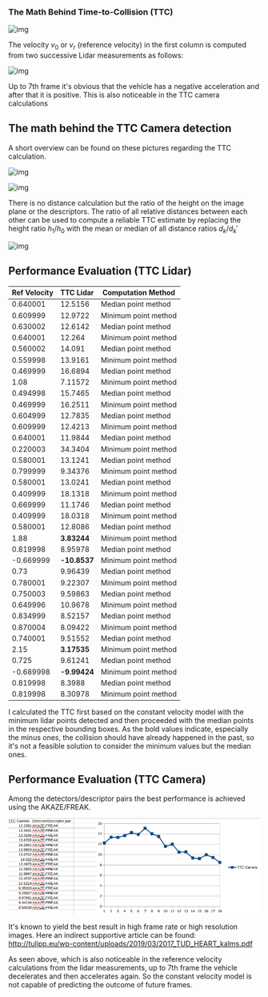 ### The Math Behind Time-to-Collision (TTC)

![img](https://video.udacity-data.com/topher/2020/September/5f5a2c74_4/4.png)



 The velocity $v_0$ or $v_r$ (reference velocity) in the first column is computed from two successive Lidar measurements as follows:



![img](https://video.udacity-data.com/topher/2020/September/5f5a2c94_5/5.png)



Up to 7th frame it's obvious that the vehicle has a negative acceleration and after that it is positive. This is also noticeable in the TTC camera calculations



## The math behind the TTC Camera detection

A short overview can be found on these pictures regarding the TTC calculation.

![img](https://video.udacity-data.com/topher/2020/September/5f5a2fbb_6/6.png)



![img](https://video.udacity-data.com/topher/2020/September/5f5a3220_8/8.png)



There is no distance calculation but the ratio of the height on the image plane or the descriptors. The ratio of all relative distances between each other can be used to compute a reliable TTC estimate by replacing the height ratio $h_1/h_0$ with the mean or median of all distance ratios $d_k/d_k'$



![img](https://video.udacity-data.com/topher/2020/September/5f5a33c2_9/9.png)



## Performance Evaluation (TTC Lidar)

| Ref Velocity | TTC Lidar    | Computation Method   |
| ------------ | ------------ | -------------------- |
| 0.640001     | 12.5156      | Median point method  |
| 0.609999     | 12.9722      | Minimum point method |
| 0.630002     | 12.6142      | Median point method  |
| 0.640001     | 12.264       | Minimum point method |
| 0.560002     | 14.091       | Median point method  |
| 0.559998     | 13.9161      | Minimum point method |
| 0.469999     | 16.6894      | Median point method  |
| 1.08         | 7.11572      | Minimum point method |
| 0.494998     | 15.7465      | Median point method  |
| 0.469999     | 16.2511      | Minimum point method |
| 0.604999     | 12.7835      | Median point method  |
| 0.609999     | 12.4213      | Minimum point method |
| 0.640001     | 11.9844      | Median point method  |
| 0.220003     | 34.3404      | Minimum point method |
| 0.580001     | 13.1241      | Median point method  |
| 0.799999     | 9.34376      | Minimum point method |
| 0.580001     | 13.0241      | Median point method  |
| 0.409999     | 18.1318      | Minimum point method |
| 0.669999     | 11.1746      | Median point method  |
| 0.409999     | 18.0318      | Minimum point method |
| 0.580001     | 12.8086      | Median point method  |
| 1.88         | **3.83244**  | Minimum point method |
| 0.819998     | 8.95978      | Median point method  |
| -0.669999    | **-10.8537** | Minimum point method |
| 0.73         | 9.96439      | Median point method  |
| 0.780001     | 9.22307      | Minimum point method |
| 0.750003     | 9.59863      | Median point method  |
| 0.649996     | 10.9678      | Minimum point method |
| 0.834999     | 8.52157      | Median point method  |
| 0.870004     | 8.09422      | Minimum point method |
| 0.740001     | 9.51552      | Median point method  |
| 2.15         | **3.17535**  | Minimum point method |
| 0.725        | 9.61241      | Median point method  |
| -0.689998    | **-9.99424** | Minimum point method |
| 0.819998     | 8.3988       | Median point method  |
| 0.819998     | 8.30978      | Minimum point method |

I calculated the TTC first based on the constant velocity model with the minimum lidar points detected and then proceeded with the median points in the respective bounding boxes. As the bold values indicate, especially the minus ones, the collision should have  already happened in the past, so it's not a feasible solution to consider the minimum values but the median ones.



## Performance Evaluation (TTC Camera)

Among the detectors/descriptor pairs the best performance is achieved using the AKAZE/FREAK.

![image-20210606171537350](image-20210606171537350.png)

It's known to yield the best result in high frame rate or high resolution images. Here an indirect supportive article can be found: http://tulipp.eu/wp-content/uploads/2019/03/2017_TUD_HEART_kalms.pdf

As seen above, which is also noticeable in the reference velocity calculations from the lidar measurements, up to 7th frame the vehicle decelerates and then accelerates again. So the constant velocity model is not capable of predicting the outcome of future frames. 
